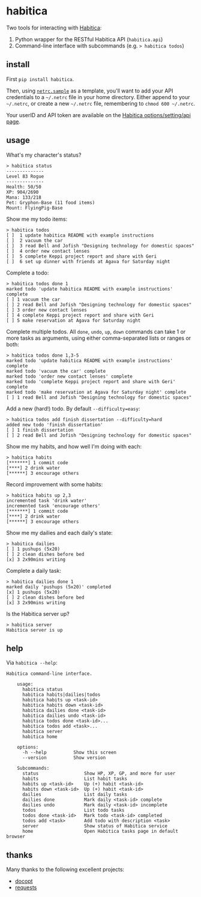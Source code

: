 habitica
========

Two tools for interacting with [Habitica](http://habitica.com):

1. Python wrapper for the RESTful Habitica API (`habitica.api`)
2. Command-line interface with subcommands (e.g. `> habitica todos`)

install
-------

First `pip install habitica`.

Then, using [`netrc.sample`](/netrc.sample) as a template, you'll want to add
your API credentials to a `~/.netrc` file in your home directory.  Either
append to your `~/.netrc`, or create a new `~/.netrc` file, remembering to
`chmod 600 ~/.netrc`.

Your userID and API token are available on the [Habitica options/setting/api
page](https://habitica.com/#/options/settings/api).

usage
-----

What's my character's status?

    > habitica status
    --------------
    Level 83 Rogue
    --------------
    Health: 50/50
    XP: 904/2690
    Mana: 133/218
    Pet: Gryphon-Base (11 food items)
    Mount: FlyingPig-Base

Show me my todo items:

    > habitica todos
    [ ]  1 update habitica README with example instructions
    [ ]  2 vacuum the car
    [ ]  3 read Bell and Jofish "Designing technology for domestic spaces"
    [ ]  4 order new contact lenses
    [ ]  5 complete Keppi project report and share with Geri
    [ ]  6 set up dinner with friends at Agava for Saturday night

Complete a todo:

    > habitica todos done 1
    marked todo 'update habitica README with example instructions' complete
    [ ] 1 vacuum the car
    [ ] 2 read Bell and Jofish "Designing technology for domestic spaces"
    [ ] 3 order new contact lenses
    [ ] 4 complete Keppi project report and share with Geri
    [ ] 5 make reservation at Agava for Saturday night

Complete multiple todos. All `done`, `undo`, `up`, `down` commands can take 1
or more tasks as arguments, using either comma-separated lists or ranges or
both:

    > habitica todos done 1,3-5
    marked todo 'update habitica README with example instructions' complete
    marked todo 'vacuum the car' complete
    marked todo 'order new contact lenses' complete
    marked todo 'complete Keppi project report and share with Geri' complete
    marked todo 'make reservation at Agava for Saturday night' complete
    [ ] 1 read Bell and Jofish "Designing technology for domestic spaces"

Add a new (hard!) todo. By default `--difficulty=easy`:

    > habitica todos add finish dissertation --difficulty=hard
    added new todo 'finish dissertation'
    [ ] 1 finish dissertation
    [ ] 2 read Bell and Jofish "Designing technology for domestic spaces"

Show me my habits, and how well I'm doing with each:

    > habitica habits
    [*******] 1 commit code
    [****] 2 drink water
    [******] 3 encourage others

Record improvement with some habits:

    > habitica habits up 2,3
    incremented task 'drink water'
    incremented task 'encourage others'
    [*******] 1 commit code
    [****] 2 drink water
    [******] 3 encourage others

Show me my dailies and each daily's state:

    > habitica dailies
    [ ] 1 pushups (5x20)
    [ ] 2 clean dishes before bed
    [x] 3 2x90mins writing

Complete a daily task:

    > habitica dailies done 1
    marked daily 'pushups (5x20)' completed
    [x] 1 pushups (5x20)
    [ ] 2 clean dishes before bed
    [x] 3 2x90mins writing

Is the Habitica server up?

    > habitica server
    Habitica server is up

help
----

Via `habitica --help`:

    Habitica command-line interface.

        usage:
          habitica status
          habitica habits|dailies|todos
          habitica habits up <task-id>
          habitica habits down <task-id>
          habitica dailies done <task-id>
          habitica dailies undo <task-id>
          habitica todos done <task-id>...
          habitica todos add <task>...
          habitica server
          habitica home

        options:
          -h --help          Show this screen
          --version          Show version

        Subcommands:
          status                 Show HP, XP, GP, and more for user
          habits                 List habit tasks
          habits up <task-id>    Up (+) habit <task-id>
          habits down <task-id>  Up (+) habit <task-id>
          dailies                List daily tasks
          dailies done           Mark daily <task-id> complete
          dailies undo           Mark daily <task-id> incomplete
          todos                  List todo tasks
          todos done <task-id>   Mark todo <task-id> completed
          todos add <task>       Add todo with description <task>
          server                 Show status of Habitica service
          home                   Open Habitica tasks page in default browser

thanks
------

Many thanks to the following excellent projects:

- [docopt](https://github.com/docopt/docopt)
- [requests](https://github.com/kennethreitz/requests)
